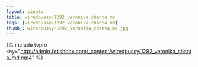```yaml
--- 
layout: sieutv
title: wiredpussy/1292_veronika_chanta_md
tags: [wiredpussy/1292_veronika_chanta_md]
thumb_: wiredpussy/1292_veronika_chanta_md.jpg
---
```

{% include tvpro key="http://admin.fetishbox.com/_content/wiredpussy/1292_veronika_chanta_md.mp4" %} 
